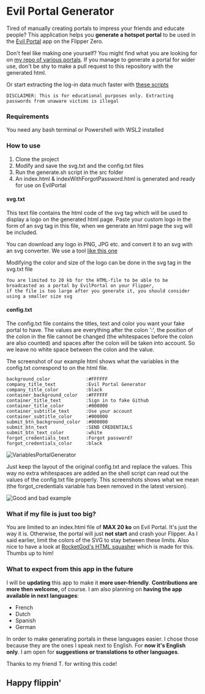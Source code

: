 # Evil Portal Generator

Tired of manually creating portals to impress your friends and educate people?
This application helps you **generate a hotspot portal** to be used in the [Evil Portal](https://github.com/bigbrodude6119/flipper-zero-evil-portal) app on the Flipper Zero.

Don't feel like making one yourself? You might find what you are looking for on [my repo of various portals](https://github.com/FlippieHacks/FlipperZeroEuropeanPortals/tree/main).
If you manage to generate a portal for wider use, don't be shy to make a pull request to this repository with the generated html.

Or start extracting the log-in data much faster with [these scripts](https://github.com/FlippieHacks/EvilPortalLogsExtractor) 

`DISCLAIMER: This is for educational purposes only. Extracting passwords from unaware victims is illegal`

### Requirements
You need any bash terminal or Powershell with WSL2 installed

### How to use

1. Clone the project
2. Modify and save the svg.txt and the config.txt files
3. Run the generate.sh script in the src folder
4. An index.html & indexWithForgotPassword.html is generated and ready for use on EvilPortal

#### svg.txt

This text file contains the html code of the svg tag which will be used to display a logo on the generated html page.
Paste your custom logo in the form of an svg tag in this file, when we generate an html page the svg will be included.

You can download any logo in PNG, JPG etc. and convert it to an svg with an svg converter.
We use a tool [like this one](https://image.online-convert.com/convert-to-svg)

Modifying the color and size of the logo can be done in the svg tag in the svg.txt file

```
You are limited to 20 kb for the HTML-file to be able to be broadcasted as a portal by EvilPortal on your Flipper, 
if the file is too large after you generate it, you should consider using a smaller size svg
```

#### config.txt

The config.txt file contains the titles, text and color you want your fake portal to have. The values are everything after the colon ':', the position of the colon in the file cannot be changed (the whitespaces before the colon are also counted) and spaces after the colon will be taken into account. So we leave no white space between the colon and the value.

The screenshot of our example html shows what the variables in the config.txt correspond to on the html file.
```
background_color             :#FFFFFF
company_title_text           :Evil Portal Generator
company_title_color          :black
container_background_color   :#FFFFFF
container_title_text         :Sign in to fake Github
container_title_color        :#000000
container_subtitle_text      :Use your account
container_subtitle_color     :#000000
submit_btn_background_color  :#000000
submit_btn_text              :SEND CREDENTIALS
submit_btn_text_color        :white
forgot_credentials_text      :Forgot password?
forgot_credentials_color     :black
```

![VariablesPortalGenerator](https://zupimages.net/up/23/45/dq6c.png)

Just keep the layout of the original config.txt and replace the values. This way no extra whitespaces are added an the shell script can read out the values of the config.txt file properly. This screenshots shows what we mean (the forgot_credentials variable has been removed in the latest version).

![Good and bad example](https://zupimages.net/up/23/32/87r8.png)

### What if my file is just too big?
You are limited to an index.html file of **MAX 20 ko** on Evil Portal. It's just the way it is. Otherwise, the portal will just **not start** and crash your Flipper.
As I said earlier, limit the colors of the SVG to stay between these limits.
Also nice to have a look at [RocketGod's HTML squasher](https://github.com/RocketGod-git/evilportal-htmlsquash) which is made for this. Thumbs up to him!

### What to expect from this app in the future
I will be **updating** this app to make it **more user-friendly**. **Contributions are more then welcome,** of course. 
I am also planning on **having the app available in next languages**:
- French
- Dutch
- Spanish
- German
  
In order to make generating portals in these languages easier. I chose those because they are the ones I speak next to English.
For **now it's English only**. I am open for **suggestions or translations to other languages**.

Thanks to my friend T. for writing this code!

## Happy flippin'
